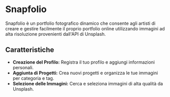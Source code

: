 # Snapfolio

Snapfolio è un portfolio fotografico dinamico che consente agli artisti di creare e gestire facilmente il proprio portfolio online utilizzando immagini ad alta risoluzione provenienti dall'API di Unsplash.

## Caratteristiche

- **Creazione del Profilo:** Registra il tuo profilo e aggiungi informazioni personali.
- **Aggiunta di Progetti:** Crea nuovi progetti e organizza le tue immagini per categoria e tag.
- **Selezione delle Immagini:** Cerca e seleziona immagini di alta qualità da Unsplash.